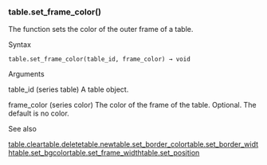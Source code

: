 ### table.set\_frame\_color()

The function sets the color of the outer frame of a table.

Syntax

```
table.set_frame_color(table_id, frame_color) → void
```

Arguments

table\_id (series table) A table object.

frame\_color (series color) The color of the frame of the table. Optional. The default is no color.

See also

[table.clear](#fun_table.clear)[table.delete](#fun_table.delete)[table.new](#fun_table.new)[table.set\_border\_color](#fun_table.set_border_color)[table.set\_border\_width](#fun_table.set_border_width)[table.set\_bgcolor](#fun_table.set_bgcolor)[table.set\_frame\_width](#fun_table.set_frame_width)[table.set\_position](#fun_table.set_position)
